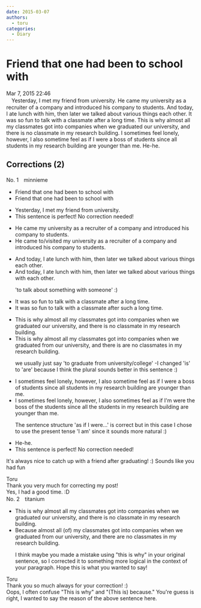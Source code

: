 ```yaml
---
date: 2015-03-07
authors:
  - toru
categories:
  - Diary
---
```


<h1 id="subject_show">Friend that one had been to school with</h1>
<div class="date">Mar 7, 2015 22:46</div>
<div id="post"><div id="body_show_ori">
　Yesterday, I met my friend from university. He came my university as a recruiter of a company and introduced his company to students. And today, I ate lunch with him, then later we talked about various things each other. It was so fun to talk with a classmate after a long time. This is why almost all my classmates got into companies when we graduated our university, and there is no classmate in my research building. I sometimes feel lonely, however, I also sometime feel as if I were a boss of students since all students in my research building are younger than me. He-he.
</div></div>

<!-- more -->


## Corrections (2)
<div id="block"><div class="first_name"> No. 1　<span class="just_name">minnieme</span></div><div id="block2">
<ul class="correction_field">
<li class="incorrect">Friend that one had been to school with</li>
<li class="corrected correct">
Friend that one had been to school with
</li>
</ul>
<ul class="correction_field">
<li class="incorrect">Yesterday, I met my friend from university.</li>
<li class="corrected perfect">This sentence is perfect! No correction needed!</li>
</ul>
<ul class="correction_field">
<li class="incorrect">He came my university as a recruiter of a company and introduced his company to students.</li>
<li class="corrected correct">
He came <span class="f_blue">to</span>/<span class="f_blue">visited</span> my university as a recruiter of a company and introduced his company to students.
</li>
</ul>
<ul class="correction_field">
<li class="incorrect">And today, I ate lunch with him, then later we talked about various things each other.</li>
<li class="corrected correct">
And today, I ate lunch with him, then later we talked about various things <span class="f_blue">with</span> each other.
<p class="correction_comment">'to talk about something with someone' :)</p>
</li>
</ul>
<ul class="correction_field">
<li class="incorrect">It was so fun to talk with a classmate after a long time.</li>
<li class="corrected correct">
It was so fun to talk with a classmate after <span class="f_blue">such</span> a long time.
</li>
</ul>
<ul class="correction_field">
<li class="incorrect">This is why almost all my classmates got into companies when we graduated our university, and there is no classmate in my research building.</li>
<li class="corrected correct">
This is why almost all my classmates got into companies when we graduated <span class="f_blue">from</span> <span class="sline">our </span>university, and there<span class="sline"> is</span> <span class="f_blue">are</span> no classmates in my research building.
<p class="correction_comment">we usually just say 'to graduate from university/college' -I changed 'is' to 'are' because I think the plural sounds better in this sentence :)</p>
</li>
</ul>
<ul class="correction_field">
<li class="incorrect">I sometimes feel lonely, however, I also sometime feel as if I were a boss of students since all students in my research building are younger than me.</li>
<li class="corrected correct">
I sometimes feel lonely, however, I also sometimes feel as if<span class="f_blue"> I'm</span> <span class="sline">were</span><span class="f_blue"> the</span> boss of <span class="f_blue">the</span> students since all <span class="f_blue">the</span> students in my research building are younger than me.
<p class="correction_comment">The sentence structure 'as if I were...' is correct but in this case I chose to use the present tense 'I am' since it sounds more natural :)</p>
</li>
</ul>
<ul class="correction_field">
<li class="incorrect">He-he.</li>
<li class="corrected perfect">This sentence is perfect! No correction needed!</li>
</ul>
<p class="comment_small">
 It's always nice to catch up with a friend after graduating! :) Sounds like you had fun
</p>

</div><div class="name"><span class="just_name">Toru</span><br>
Thank you very much for correcting my post!<br/>Yes, I had a good time. :D
</div>
</div>
<div id="block"><div class="first_name"> No. 2　<span class="just_name">titanium</span></div><div id="block2">
<ul class="correction_field">
<li class="incorrect">This is why almost all my classmates got into companies when we graduated our university, and there is no classmate in my research building.</li>
<li class="corrected correct">
<span class="f_red">Because</span> almost all <span class="f_blue">(of)</span> my classmates got into companies when we graduated <span class="f_red">from</span> our university, <span class="f_gray"><span class="sline">and </span></span>there <span class="f_red">are</span> no classmate<span class="f_red">s</span> in my research building.
<p class="correction_comment">I think maybe you made a mistake using "this is why" in your original sentence, so I corrected it to something more logical in the context of your paragraph. Hope this is what you wanted to say!</p>
</li>
</ul>
</div><div class="name"><span class="just_name">Toru</span><br>
Thank you so much always for your correction! :)<br/>Oops, I often confuse "This is why" and "(This is) because." You're guess is right, I wanted to say the reason of the above sentence here.
</div>
</div>
